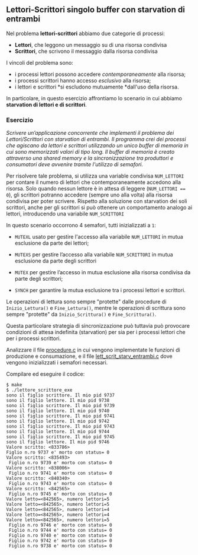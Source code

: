## Lettori-Scrittori singolo buffer con starvation di entrambi

Nel problema **lettori-scrittori** abbiamo due categorie di processi:

- **Lettori**, che leggono un messaggio su di una risorsa condivisa
- **Scrittori**, che scrivono il messaggio dalla risorsa condivisa

I vincoli del problema sono:

- i processi lettori possono accedere *contemporaneamente* alla risorsa;
- i processi scrittori hanno accesso *esclusivo* alla risorsa;
- i lettori e scrittori *si escludono mutuamente *dall'uso della risorsa.

In particolare, in questo esercizio affrontiamo lo scenario in cui abbiamo **starvation di lettori e di scrittori**.

### Esercizio

*Scrivere un’applicazione concorrente che implementi il problema dei Lettori/Scrittori con starvation di entrambi.
Il programma crei dei processi che agiscano da lettori e scrittori utilizzando un unico buffer di memoria in cui sono memorizzati valori di tipo long. Il buffer di memoria è creato attraverso una shared memory e la sincronizzazione tra produttori e consumatori deve avvenire tramite l'utilizzo di semafori.*

Per risolvere tale problema, si utilizza una variable condivisa ``NUM_LETTORI`` per contare il numero di lettori che contemporaneamente accedono alla risorsa. 
Solo quando nessun lettore è in attesa di leggere (``NUM_LETTORI == 0``), gli scrittori potranno accedere (sempre uno alla volta) alla risorsa condivisa per poter scrivere.
Rispetto alla soluzione con starvation dei soli scrittori, anche per gli scrittori si può ottenere un comportamento analogo ai lettori, introducendo una variabile ``NUM_SCRITTORI``

In questo scenario occorrono 4 semafori, tutti inizializzati a ``1``:

- ``MUTEXL`` usato per gestire l'accesso alla variabile ``NUM_LETTORI`` in mutua esclusione da parte dei lettori;

- ``MUTEXS`` per gestire l’accesso alla variabile ``NUM_SCRITTORI`` in mutua esclusione da parte degli scrittori

- ``MUTEX`` per gestire l’accesso in mutua esclusione alla risorsa condivisa da parte degli scrittori;

- ``SYNCH`` per garantire la mutua esclusione tra i processi lettori e scrittori.

Le operazioni di lettura sono sempre "protette" dalle procedure di ``Inizio_Lettura()`` e ``Fine_Lettura()``, mentre le operazioni di scrittura sono sempre "protette" da ``Inizio_Scrittura()`` e ``Fine_Scrittura()``.

Questa particolare strategia di sincronizzazione può tuttavia può provocare condizioni di attesa indefinita (starvation) per sia per i processi lettori che per i processi scrittori.

Analizzare il file [procedure.c](procedure.c) in cui vengono implementate le funzioni di produzione e consumazione, e il file [lett_scrit_starv_entrambi.c](lett_scrit_starv_entrambi.c) dove vengono inizializzati i semafori necessari.

Compilare ed eseguire il codice:

```console
$ make
$ ./lettore_scrittore_exe
sono il figlio scrittore. Il mio pid 9737
sono il figlio lettore. Il mio pid 9738
sono il figlio scrittore. Il mio pid 9739
sono il figlio lettore. Il mio pid 9740
sono il figlio scrittore. Il mio pid 9741
sono il figlio lettore. Il mio pid 9742
sono il figlio scrittore. Il mio pid 9743
sono il figlio lettore. Il mio pid 9744
sono il figlio scrittore. Il mio pid 9745
sono il figlio lettore. Il mio pid 9746
Valore scritto: <833786>
Figlio n.ro 9737 e' morto con status= 0
Valore scritto: <835493>
 Figlio n.ro 9739 e' morto con status= 0
Valore scritto: <838006>
 Figlio n.ro 9741 e' morto con status= 0
Valore scritto: <840340>
 Figlio n.ro 9743 e' morto con status= 0
Valore scritto: <842565>
 Figlio n.ro 9745 e' morto con status= 0
Valore letto=<842565>, numero lettori=5
Valore letto=<842565>, numero lettori=5
Valore letto=<842565>, numero lettori=4
Valore letto=<842565>, numero lettori=4
Valore letto=<842565>, numero lettori=5
 Figlio n.ro 9746 e' morto con status= 0
 Figlio n.ro 9744 e' morto con status= 0
 Figlio n.ro 9740 e' morto con status= 0
 Figlio n.ro 9742 e' morto con status= 0
 Figlio n.ro 9738 e' morto con status= 0
```





